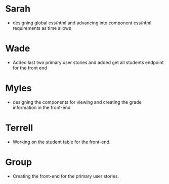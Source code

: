 # Sarah
- designing global css/html and advancing into component css/html requirements as time allows

# Wade
- Added last two primary user stories and added get all students endpoint for the front end

# Myles
- designing the components for viewing and creating the grade information in the front-end

# Terrell
- Working on the student table for the front-end.

# Group
- Creating the front-end for the primary user stories.